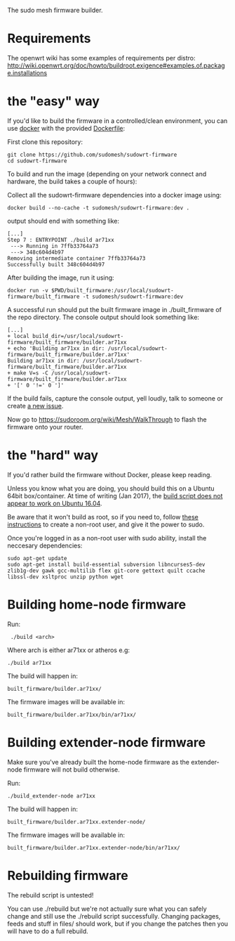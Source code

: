 The sudo mesh firmware builder.

# Requirements

The openwrt wiki has some examples of requirements per distro:
http://wiki.openwrt.org/doc/howto/buildroot.exigence#examples.of.package.installations

# the "easy" way
If you'd like to build the firmware in a controlled/clean environment, you can use [docker](https://docker.io) with the provided [Dockerfile](./Dockerfile):

First clone this repository:

```
git clone https://github.com/sudomesh/sudowrt-firmware
cd sudowrt-firmware
```

To build and run the image (depending on your network connect and hardware, the build takes a couple of hours): 

Collect all the sudowrt-firmware dependencies into a docker image using:
```
docker build --no-cache -t sudomesh/sudowrt-firmware:dev .
```

output should end with something like:
```
[...]
Step 7 : ENTRYPOINT ./build ar71xx
 ---> Running in 7ffb33764a73
 ---> 348c604d4b97
Removing intermediate container 7ffb33764a73
Successfully built 348c604d4b97
```

After building the image, run it using: 
```
docker run -v $PWD/built_firmware:/usr/local/sudowrt-firmware/built_firmware -t sudomesh/sudowrt-firmware:dev
``` 

A successful run should put the built firmware image in ./built_firmware of the repo directory. The console output should look something like:

```
[...]
+ local build_dir=/usr/local/sudowrt-firmware/built_firmware/builder.ar71xx
+ echo 'Building ar71xx in dir: /usr/local/sudowrt-firmware/built_firmware/builder.ar71xx'
Building ar71xx in dir: /usr/local/sudowrt-firmware/built_firmware/builder.ar71xx
+ make V=s -C /usr/local/sudowrt-firmware/built_firmware/builder.ar71xx
+ '[' 0 '!=' 0 ']'
```

If the build fails, capture the console output, yell loudly, talk to someone or create [a new issue](https://github.com/sudomesh/meshwrt-firmware/issues/new).

Now go to https://sudoroom.org/wiki/Mesh/WalkThrough to flash the firmware onto your router.

# the "hard" way
If you'd rather build the firmware without Docker, please keep reading.

Unless you know what you are doing, you should build this on a Ubuntu 64bit box/container. At time of writing (Jan 2017), the [build script does not appear to work on Ubuntu 16.04](https://github.com/sudomesh/sudowrt-firmware/issues/103). 

Be aware that it won't build as root, so if you need to, follow [these instructions](https://www.digitalocean.com/community/tutorials/how-to-add-and-delete-users-on-an-ubuntu-14-04-vps) to create a non-root user, and give it the power to sudo.

Once you're logged in as a non-root user with sudo ability, install the neccesary dependencies:

```shell
sudo apt-get update
sudo apt-get install build-essential subversion libncurses5-dev zlib1g-dev gawk gcc-multilib flex git-core gettext quilt ccache libssl-dev xsltproc unzip python wget
```

# Building home-node firmware

Run:

```
 ./build <arch>
```

Where arch is either ar71xx or atheros e.g:

```
./build ar71xx
```

The build will happen in:

```
built_firmware/builder.ar71xx/
```

The firmware images will be available in:

```
built_firmware/builder.ar71xx/bin/ar71xx/
```

# Building extender-node firmware

Make sure you've already built the home-node firmware as the extender-node firmware will not build otherwise.

Run:

```
./build_extender-node ar71xx
```

The build will happen in:

```
built_firmware/builder.ar71xx.extender-node/
```

The firmware images will be available in:

```
built_firmware/builder.ar71xx.extender-node/bin/ar71xx/
```

# Rebuilding firmware

The rebuild script is untested!

You can use ./rebuild but we're not actually sure what you can safely change and still use the ./rebuild script successfully. Changing packages, feeds and stuff in files/ should work, but if you change the patches then you will have to do a full rebuild.
